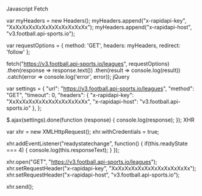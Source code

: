 Javascript
Fetch

var myHeaders = new Headers();
myHeaders.append("x-rapidapi-key", "XxXxXxXxXxXxXxXxXxXxXxXx");
myHeaders.append("x-rapidapi-host", "v3.football.api-sports.io");

var requestOptions = {
  method: 'GET',
  headers: myHeaders,
  redirect: 'follow'
};

fetch("https://v3.football.api-sports.io/leagues", requestOptions)
  .then(response => response.text())
  .then(result => console.log(result))
  .catch(error => console.log('error', error));
jQuery

var settings = {
  "url": "https://v3.football.api-sports.io/leagues",
  "method": "GET",
  "timeout": 0,
  "headers": {
    "x-rapidapi-key": "XxXxXxXxXxXxXxXxXxXxXxXx",
    "x-rapidapi-host": "v3.football.api-sports.io"
  },
};

$.ajax(settings).done(function (response) {
  console.log(response);
});
XHR

var xhr = new XMLHttpRequest();
xhr.withCredentials = true;

xhr.addEventListener("readystatechange", function() {
  if(this.readyState === 4) {
    console.log(this.responseText);
  }
});

xhr.open("GET", "https://v3.football.api-sports.io/leagues");
xhr.setRequestHeader("x-rapidapi-key", "XxXxXxXxXxXxXxXxXxXxXxXx");
xhr.setRequestHeader("x-rapidapi-host", "v3.football.api-sports.io");

xhr.send();